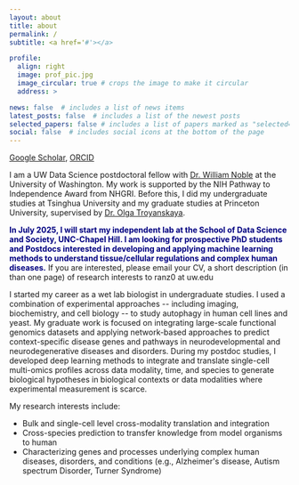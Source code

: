 ```yaml
---
layout: about
title: about
permalink: /
subtitle: <a href='#'></a>

profile:
  align: right
  image: prof_pic.jpg
  image_circular: true # crops the image to make it circular
  address: >

news: false  # includes a list of news items
latest_posts: false  # includes a list of the newest posts
selected_papers: false # includes a list of papers marked as "selected={true}"
social: false  # includes social icons at the bottom of the page
---
```


[Google Scholar](https://scholar.google.com/citations?user=mnTncLgAAAAJ&hl=en/), 
[ORCID](https://orcid.org/0000-0002-7630-1251)

I am a UW Data Science postdoctoral fellow with [Dr. William Noble](https://noble.gs.washington.edu/~wnoble/) at the University of Washington. My work is supported by the NIH Pathway to Independence Award from NHGRI.
Before this, I did my undergraduate studies at Tsinghua University and my graduate studies at Princeton University, supervised by [Dr. Olga Troyanskaya](https://function.princeton.edu/).

<span style="color:navy;">**In July 2025, I will start my independent lab at the School of Data Science and Society, UNC-Chapel Hill. I am looking for prospective PhD students and Postdocs interested in developing and applying machine learning methods to understand tissue/cellular regulations and complex human diseases.**</span> If you are interested, please email your CV, a short description (in than one page) of research interests to ranz0 at uw.edu

I started my career as a wet lab biologist in undergraduate studies. I used a combination of experimental approaches -- including imaging, biochemistry, and cell biology -- to study autophagy in human cell lines and yeast.
My graduate work is focused on integrating large-scale functional genomics datasets and applying network-based approaches to predict context-specific disease genes and pathways in neurodevelopmental and neurodegenerative diseases and disorders.
During my postdoc studies, I developed deep learning methods to integrate and translate single-cell multi-omics profiles across data modality, time, and species to generate biological hypotheses in biological contexts or data modalities where experimental measurement is scarce.

My research interests include:
* Bulk and single-cell level cross-modality translation and integration
* Cross-species prediction to transfer knowledge from model organisms to human
* Characterizing genes and processes underlying complex human diseases, disorders, and conditions (e.g., Alzheimer's disease, Autism spectrum Disorder, Turner Syndrome)
